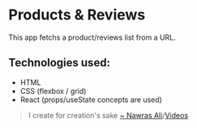 # Products & Reviews

This app fetchs a product/reviews list from a URL.

## Technologies used: 
- HTML
- CSS (flexbox / grid)
- React (props/useState concepts are used)

> I create for creation's sake [~ Nawras Ali](https://learnwithnaw.com)/[Videos](https://youtube.com/c/learnwithnaw)
